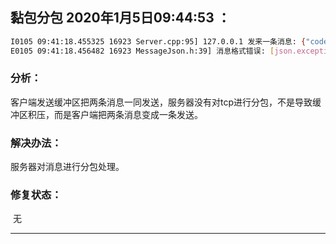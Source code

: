 ## 黏包分包 2020年1月5日09:44:53 ：

```bash
I0105 09:41:18.455325 16923 Server.cpp:95] 127.0.0.1 发来一条消息: {"code":2,"token":"qwe"}{"code":4,"token":"qwe"}
E0105 09:41:18.456482 16923 MessageJson.h:39] 消息格式错误: [json.exception.parse_error.101] parse error at line 1, column 25: syntax error while parsing value - unexpected '{'; expected end of input
```

### 分析：
客户端发送缓冲区把两条消息一同发送，服务器没有对tcp进行分包，不是导致缓冲区积压，而是客户端把两条消息变成一条发送。
###  解决办法：
服务器对消息进行分包处理。

###  修复状态：

​	无

------
